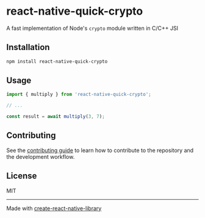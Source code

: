 # react-native-quick-crypto

A fast implementation of Node's `crypto` module written in C/C++ JSI

## Installation

```sh
npm install react-native-quick-crypto
```

## Usage

```js
import { multiply } from 'react-native-quick-crypto';

// ...

const result = await multiply(3, 7);
```

## Contributing

See the [contributing guide](CONTRIBUTING.md) to learn how to contribute to the repository and the development workflow.

## License

MIT

---

Made with [create-react-native-library](https://github.com/callstack/react-native-builder-bob)
